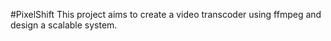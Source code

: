 #PixelShift
This project aims to create a video transcoder using ffmpeg and design a scalable system.